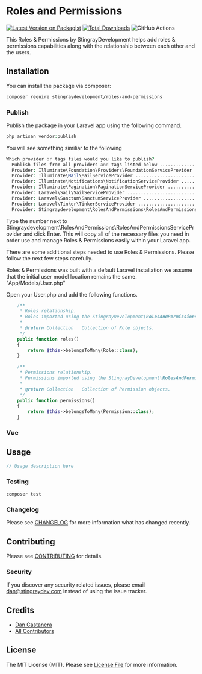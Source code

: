 # Roles and Permissions

[![Latest Version on Packagist](https://img.shields.io/packagist/v/stingraydevelopment/roles-and-permissions.svg?style=flat-square)](https://packagist.org/packages/stingraydevelopment/roles-and-permissions)
[![Total Downloads](https://img.shields.io/packagist/dt/stingraydevelopment/roles-and-permissions.svg?style=flat-square)](https://packagist.org/packages/stingraydevelopment/roles-and-permissions)
![GitHub Actions](https://github.com/stingraydevelopment/roles-and-permissions/actions/workflows/main.yml/badge.svg)

This Roles & Permissions by StingrayDevelopment helps add roles & permissions capabilities along with the relationship between each other and the users.

## Installation

You can install the package via composer:

```bash
composer require stingraydevelopment/roles-and-permissions
```

### Publish
Publish the package in your Laravel app using the following command.
```php
php artisan vendor:publish
```
You will see something similiar to the following

```php
Which provider or tags files would you like to publish?
  Publish files from all providers and tags listed below ......................................................................................... 0
  Provider: Illuminate\Foundation\Providers\FoundationServiceProvider ............................................................................ 1
  Provider: Illuminate\Mail\MailServiceProvider .................................................................................................. 2
  Provider: Illuminate\Notifications\NotificationServiceProvider ................................................................................. 3
  Provider: Illuminate\Pagination\PaginationServiceProvider ...................................................................................... 4  
  Provider: Laravel\Sail\SailServiceProvider ..................................................................................................... 5
  Provider: Laravel\Sanctum\SanctumServiceProvider ............................................................................................... 6
  Provider: Laravel\Tinker\TinkerServiceProvider ................................................................................................. 7
  Provider: Stingraydevelopment\RolesAndPermissions\RolesAndPermissionsServiceProvider ........................................................... 8
```
Type the number next to Stingraydevelopment\RolesAndPermissions\RolesAndPermissionsServiceProvider and click Enter. This will copy all of the necessary files you need in order use and manage Roles & Permissions easily within your Laravel app. 

There are some additional steps needed to use Roles & Permissions. Please follow the next few steps carefully.

Roles & Permissions was built with a default Laravel installation we assume that the initial user model location remains the same. "App/Models/User.php"

Open your User.php and add the following functions.
```php
    /**
     * Roles relationship.
     * Roles imported using the StingrayDevelopment\RolesAndPermissions package.
     * 
     * @return Collection   Collection of Role objects.
     */
    public function roles()
    {
        return $this->belongsToMany(Role::class);
    }

    /**
     * Permissions relationship.
     * Permissions imported using the StingrayDevelopment\RolesAndPermissions package.
     * 
     * @return Collection   Collection of Permission objects.
     */
    public function permissions()
    {
        return $this->belongsToMany(Permission::class);
    }
```

### Vue

## Usage

```php
// Usage description here
```

### Testing

```bash
composer test
```

### Changelog

Please see [CHANGELOG](CHANGELOG.md) for more information what has changed recently.

## Contributing

Please see [CONTRIBUTING](CONTRIBUTING.md) for details.

### Security

If you discover any security related issues, please email dan@stingraydev.com instead of using the issue tracker.

## Credits

-   [Dan Castanera](https://github.com/stingraydevelopment)
-   [All Contributors](../../contributors)

## License

The MIT License (MIT). Please see [License File](LICENSE.md) for more information.


